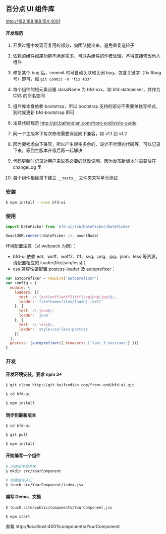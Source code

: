## 百分点 UI 组件库

http://192.168.188.154:4001


#### 开发规范

1. 开发过程中发现可复用的部分，向团队提出来，避免重复造轮子

1. 依赖的组件如果功能不满足需求，可联系组件的作者处理，不得直接修改他人组件

1. 修复某个 bug 后，commit 时可自动关联和关闭 bug，包含关键字（fix #bug号）即可，如 `git commit -m "fix #33"`

1. 每个组件的根元素设置 className 为 bfd-xxx，如 bfd-datepicker，并作为 CSS 的命名空间

1. 组件库本身依赖 bootstrap，所以 bootstrap 支持的部分不需要单独写样式，到时候更新 bfd-bootstrap 即可

1. 注意代码规范 http://git.baifendian.com/front-end/style-guide

1. 同一个主版本下每次修改需要保证向下兼容，如 v1.1 到 v1.2

1. 因为要考虑向下兼容，所以产生很多多余的、设计不合理的代码等，可以记录下来，等到主版本升级后再一起解决

1. 代码更新时记录对用户来说有必要的修改说明，因为发布新版本时需要放在 changeLog 里

1. 每个组件根目录下建立 `__tests__` 文件夹来写单元测试

### 安装

```sh
$ npm install --save bfd-ui
```


### 使用

```javascript
import DatePicker from 'bfd-ui/lib/DatePicker/DatePicker'

ReactDOM.render(<DatePicker />, mountNode)
```

环境配置注意（以 webpack 为例）：
* bfd-ui 依赖 eot、woff、woff2、ttf、svg、png、jpg、json、less 等资源，请配置相应的 loader(file/json/less)；
* css 兼容性请配置 postcss-loader 及 autoprefixer；

```javascript
var autoprefixer = require('autoprefixer')
var config = {
  module: {
    loaders: [{
      test: /\.(eot|woff|woff2|ttf|svg|png|jpg)$/,
      loader: 'file?name=files/[hash].[ext]'
    }, {
      test: /\.json$/,
      loader: 'json'
    }, {
      test: /\.less$/,
      loader: 'style!css!less!postcss'
    }]
  },
  postcss: [autoprefixer({ browsers: ['last 3 versions'] })]
}
```



### 开发

#### 开发环境安装，要求 npm 3+

```sh
$ git clone http://git.baifendian.com/front-end/bfd-ui.git

$ cd bfd-ui

$ npm install
```

#### 同步到最新版本

```sh
$ cd bfd-ui

$ git pull

$ npm install
```

#### 开始编写一个组件

```sh
# 创建组件文件夹
$ mkdir src/YourComponent

# 创建组件入口
$ touch src/YourComponent/index.jsx
```

#### 编写 Demo、文档

```sh
$ touch site/public/components/YourComponent.jsx

$ npm start
```

查看 http://localhost:4001/components/YourComponent